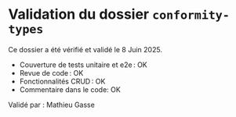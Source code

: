 # Validation du dossier `conformity-types`

Ce dossier a été vérifié et validé le 8 Juin 2025.

- Couverture de tests unitaire et e2e : OK
- Revue de code : OK
- Fonctionnalités CRUD : OK
- Commentaire dans le code: OK

Validé par : Mathieu Gasse
